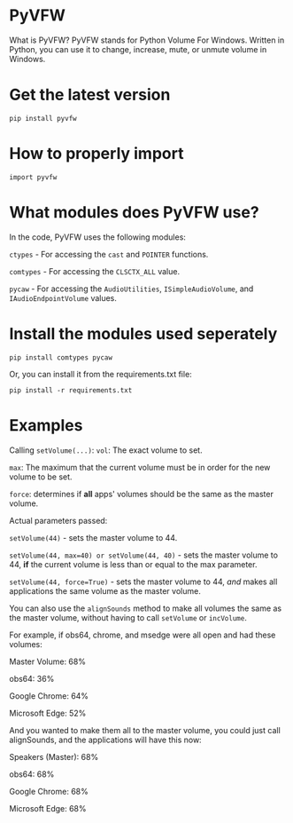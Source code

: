 # PyVFW
What is PyVFW?
PyVFW stands for Python Volume For Windows. Written in Python, you can use it to change, increase, mute, or unmute volume in Windows.

# Get the latest version
~~~
pip install pyvfw
~~~

# How to properly import
~~~
import pyvfw
~~~

# What modules does PyVFW use?
In the code, PyVFW uses the following modules:

`ctypes` - For accessing the `cast` and `POINTER` functions.

`comtypes` - For accessing the `CLSCTX_ALL` value.

`pycaw` - For accessing the `AudioUtilities`, `ISimpleAudioVolume`, and `IAudioEndpointVolume` values.

# Install the modules used seperately

~~~
pip install comtypes pycaw
~~~

Or, you can install it from the requirements.txt file:

~~~
pip install -r requirements.txt
~~~

# Examples
Calling `setVolume(...)`:
`vol`: The exact volume to set.

`max`: The maximum that the current volume must be in order for the new volume to be set.

`force`: determines if **all** apps' volumes should be the same as the master volume.

Actual parameters passed:

`setVolume(44)` - sets the master volume to 44.

`setVolume(44, max=40) or setVolume(44, 40)` - sets the master volume to 44, **if** the current volume is less than or equal to the max parameter.

`setVolume(44, force=True)` - sets the master volume to 44, *and* makes all applications the same volume as the master volume.

You can also use the `alignSounds` method to make all volumes the same as the master volume, without having to call `setVolume` or `incVolume`.

For example, if obs64, chrome, and msedge were all open and had these volumes:

Master Volume: 68%

obs64: 36%

Google Chrome: 64%

Microsoft Edge: 52%

And you wanted to make them all to the master volume, you could just call alignSounds, and the applications will have this now:

Speakers (Master): 68%

obs64: 68%

Google Chrome: 68%

Microsoft Edge: 68%